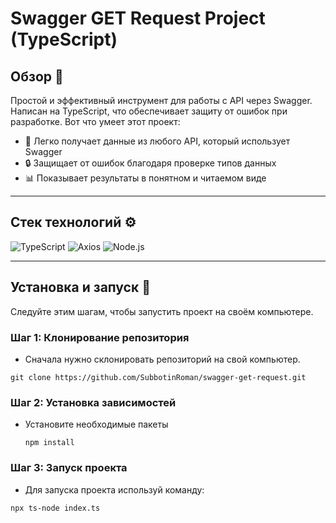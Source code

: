 # Swagger GET Request Project (TypeScript)

## Обзор 🌟 

Простой и эффективный инструмент для работы с API через Swagger. Написан на TypeScript, что обеспечивает защиту от ошибок при разработке. 
Вот что умеет этот проект:

- 🔄 Легко получает данные из любого API, который использует Swagger
- 🔒 Защищает от ошибок благодаря проверке типов данных
- 📊 Показывает результаты в понятном и читаемом виде

---

## Стек технологий ⚙️

  ![TypeScript](https://img.shields.io/badge/TypeScript-007ACC?style=for-the-badge&logo=typescript&logoColor=white)
  ![Axios](https://img.shields.io/badge/Axios-5A29E4?style=for-the-badge&logo=axios&logoColor=white) 
  ![Node.js](https://img.shields.io/badge/Node.js-43853D?style=for-the-badge&logo=node.js&logoColor=white)

---

## Установка и запуск 🚀

Следуйте этим шагам, чтобы запустить проект на своём компьютере.

### Шаг 1: Клонирование репозитория

- Сначала нужно склонировать репозиторий на свой компьютер.

```
git clone https://github.com/SubbotinRoman/swagger-get-request.git
```

### Шаг 2: Установка зависимостей

- Установите необходимые пакеты
  
  ```
  npm install
  ```

### Шаг 3: Запуск проекта

- Для запуска проекта используй команду:

 ```
 npx ts-node index.ts
  ```
